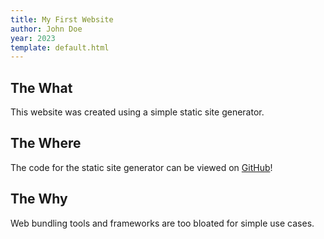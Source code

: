```yaml
---
title: My First Website
author: John Doe
year: 2023
template: default.html
---
```


## The What

This website was created using a simple static site generator.

## The Where

The code for the static site generator can be viewed on [GitHub](https://github.com/cyn1x/static-site-generator)!

## The Why

Web bundling tools and frameworks are too bloated for simple use cases.